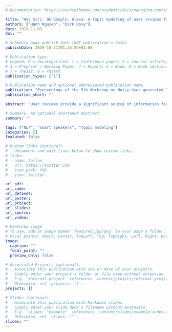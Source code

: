 ```yaml
---
# Documentation: https://sourcethemes.com/academic/docs/managing-content/

title: "Hey Siri. Ok Google. Alexa: A topic modeling of user reviews for smart speakers"
authors: ["Hanh Nguyen", "Dirk Hovy"]
date: 2019-11-03
doi: ""

# Schedule page publish date (NOT publication's date).
publishDate: 2019-10-31T01:35:54+01:00

# Publication type.
# Legend: 0 = Uncategorized; 1 = Conference paper; 2 = Journal article;
# 3 = Preprint / Working Paper; 4 = Report; 5 = Book; 6 = Book section;
# 7 = Thesis; 8 = Patent
publication_types: ["1"]

# Publication name and optional abbreviated publication name.
publication: "Proceedings of the 5th Workshop on Noisy User-generated Text (WNUT)"
publication_short: ""

abstract: "User reviews provide a significant source of information for companies to understand their market and audience. In order to discover broad trends in this source, researchers have typically used topic models such as Latent Dirichlet Allocation (LDA). However, while there are metrics to choose the “best” number of topics, it is not clear whether the resulting topics can also provide in-depth, actionable product analysis. Our paper examines this issue by analyzing user reviews from the Best Buy US website for smart speakers. Using coherence scores to choose topics, we test whether the results help us to understand user interests and concerns. We find that while coherence scores are a good starting point to identify a number of topics, it still requires manual adaptation based on domain knowledge to provide market insights. We show that the resulting dimensions capture brand performance and differences, and differentiate the market into two distinct groups with different properties."

# Summary. An optional shortened abstract.
summary: ""

tags: ["NLP", "smart speakers", "topic modeling"]
categories: []
featured: false

# Custom links (optional).
#   Uncomment and edit lines below to show custom links.
# links:
# - name: Follow
#   url: https://twitter.com
#   icon_pack: fab
#   icon: twitter

url_pdf:
url_code:
url_dataset:
url_poster:
url_project:
url_slides:
url_source:
url_video:

# Featured image
# To use, add an image named `featured.jpg/png` to your page's folder. 
# Focal points: Smart, Center, TopLeft, Top, TopRight, Left, Right, BottomLeft, Bottom, BottomRight.
image:
  caption: ""
  focal_point: ""
  preview_only: false

# Associated Projects (optional).
#   Associate this publication with one or more of your projects.
#   Simply enter your project's folder or file name without extension.
#   E.g. `internal-project` references `content/project/internal-project/index.md`.
#   Otherwise, set `projects: []`.
projects: []

# Slides (optional).
#   Associate this publication with Markdown slides.
#   Simply enter your slide deck's filename without extension.
#   E.g. `slides: "example"` references `content/slides/example/index.md`.
#   Otherwise, set `slides: ""`.
slides: ""
---
```

